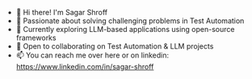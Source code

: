 - 👋 Hi there! I'm Sagar Shroff
- 👀 Passionate about solving challenging problems in Test Automation
- 🌱 Currently exploring LLM-based applications using open-source frameworks
- 💞️ Open to collaborating on Test Automation & LLM projects
- 📫 You can reach me over here or on linkedin: https://www.linkedin.com/in/sagar-shroff

<!---
shroffsagar/shroffsagar is a ✨ special ✨ repository because its `README.md` (this file) appears on your GitHub profile.
You can click the Preview link to take a look at your changes.
--->
